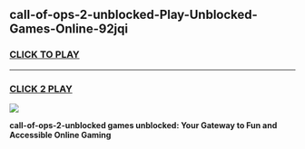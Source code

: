 
## call-of-ops-2-unblocked-Play-Unblocked-Games-Online-92jqi
<h3>
<a href="https://premium76.site?title=call-of-ops-2-unblocked&ref=25A">CLICK TO PLAY</a></h3>
<hr>

<h3>
<a href="https://premium76.site?title=call-of-ops-2-unblocked&ref=25A">CLICK 2 PLAY</a>
  
</h3>

<a href="https://premium76.site?title=call-of-ops-2-unblocked&ref=25A"><img src="https://clearcache.store/games.png"></a>


**call-of-ops-2-unblocked games unblocked: Your Gateway to Fun and Accessible Online Gaming**
